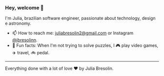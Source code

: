 


### Hey, welcome 👋

I'm Julia, brazilian software engineer, passionate about technology, design e astronomy.

- 📫  How to reach me: juliabresolin2@gmail.com or Instagram [@jbresolinn](instagram.com/jbresolinn).
- 🐶  Fun facts: When I'm not trying to solve puzzles, I 🎮 play video games, ✈️ travel, 🚲️ pedal.

---

Everything done with a lot of love ❤ by Julia Bresolin. 



